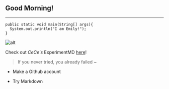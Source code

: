 ## **Good Morning!** ##


---
```
public static void main(String[] args){
  System.out.println("I am Emily!");
}
```

![alt](https://www.emmymade.com/wp-content/uploads/2021/11/korean-corn-dogs-500x500.webp)

Check out *CeCe's* ExperimentMD [here](https://cecilia-martinez.github.io/cse15l-lab-reports/index.html)!

> If you never tried, you already failed ~

* Make a Github account
- Try Markdown







